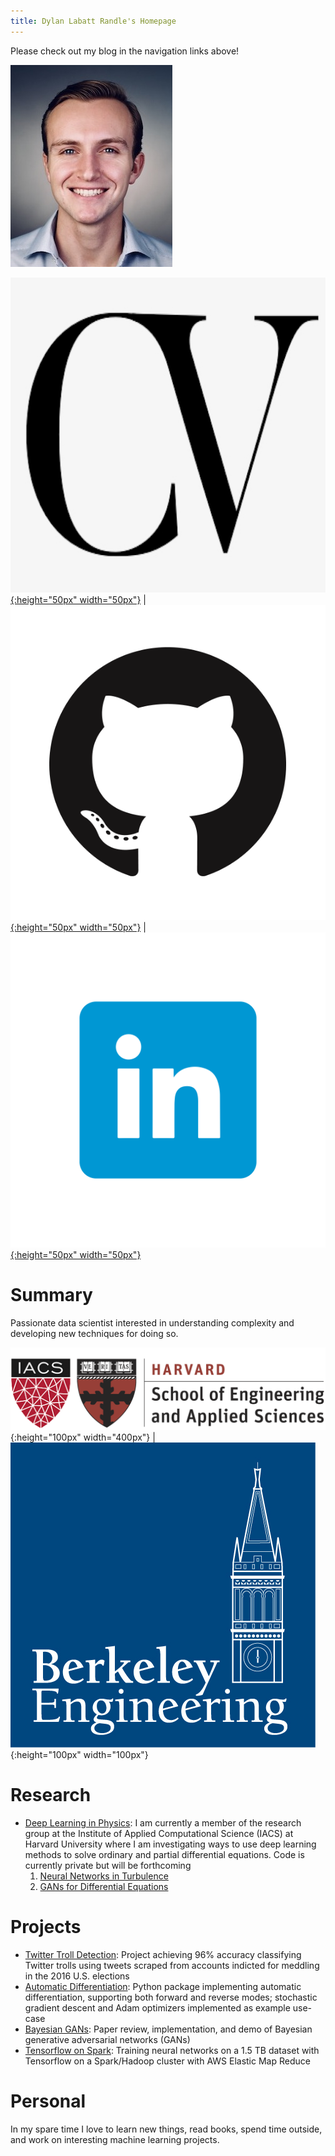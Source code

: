 ```yaml
---
title: Dylan Labatt Randle's Homepage
---
```


Please check out my blog in the navigation links above!

![headshot](pics/headshot.jpg)

[![resume](pics/cv.jpg){:height="50px" width="50px"}](http://dylanrandle.github.io/DylanRandleResume.pdf) | [![gitlogo](pics/GitHub-Mark.png){:height="50px" width="50px"}](https://github.com/dylanrandle) | [![linkedinlogo](pics/linkedin.png){:height="50px" width="50px"}](https://linkedin.com/in/dylanrandle/)

# Summary

Passionate data scientist interested in understanding complexity and developing new techniques for doing so.

![harvard](pics/SEAS_IACS.png){:height="100px" width="400px"} | ![berkeley](pics/berkeley-engineering-logo.jpg){:height="100px" width="100px"}

# Research

- [Deep Learning in Physics](https://dylanrandle.github.io/ac299_website/): I am currently a member of the research group at the Institute of Applied Computational Science (IACS) at Harvard University where I am investigating ways to use deep learning methods to solve ordinary and partial differential equations. Code is currently private but will be forthcoming
  1. [Neural Networks in Turbulence](https://dylanrandle.github.io/ac299_website/Channel_Flow.html)
  2. [GANs for Differential Equations](https://dylanrandle.github.io/ac299_website/GAN.html#baby-equation)

# Projects

- [Twitter Troll Detection](https://dylanrandle.github.io/troll_classification): Project achieving 96% accuracy classifying Twitter trolls using tweets scraped from accounts indicted for meddling in the 2016 U.S. elections
- [Automatic Differentiation](https://github.com/dylanrandle/autograd): Python package implementing automatic differentiation, supporting both forward and reverse modes; stochastic gradient descent and Adam optimizers implemented as example use-case
- [Bayesian GANs](https://dylanrandle.github.io/bayesgan.html): Paper review, implementation, and demo of Bayesian generative adversarial networks (GANs)
- [Tensorflow on Spark](https://github.com/dylanrandle/spark-tensorflow): Training neural networks on a 1.5 TB dataset with Tensorflow on a Spark/Hadoop cluster with AWS Elastic Map Reduce


# Personal

In my spare time I love to learn new things, read books, spend time outside, and work on interesting machine learning projects.
